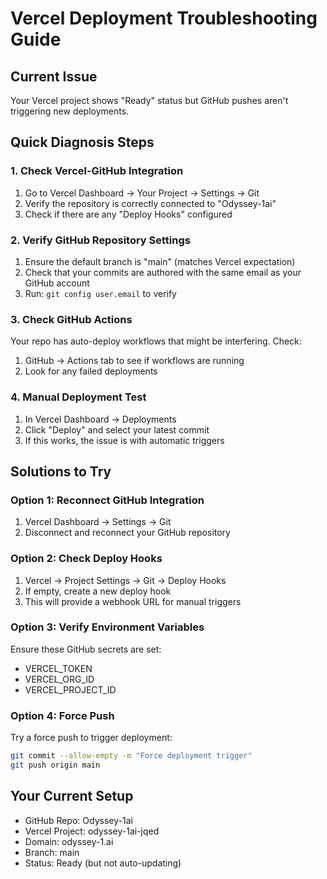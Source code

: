 # Vercel Deployment Troubleshooting Guide

## Current Issue
Your Vercel project shows "Ready" status but GitHub pushes aren't triggering new deployments.

## Quick Diagnosis Steps

### 1. Check Vercel-GitHub Integration
1. Go to Vercel Dashboard → Your Project → Settings → Git
2. Verify the repository is correctly connected to "Odyssey-1ai"
3. Check if there are any "Deploy Hooks" configured

### 2. Verify GitHub Repository Settings
1. Ensure the default branch is "main" (matches Vercel expectation)
2. Check that your commits are authored with the same email as your GitHub account
3. Run: `git config user.email` to verify

### 3. Check GitHub Actions
Your repo has auto-deploy workflows that might be interfering. Check:
1. GitHub → Actions tab to see if workflows are running
2. Look for any failed deployments

### 4. Manual Deployment Test
1. In Vercel Dashboard → Deployments
2. Click "Deploy" and select your latest commit
3. If this works, the issue is with automatic triggers

## Solutions to Try

### Option 1: Reconnect GitHub Integration
1. Vercel Dashboard → Settings → Git
2. Disconnect and reconnect your GitHub repository

### Option 2: Check Deploy Hooks
1. Vercel → Project Settings → Git → Deploy Hooks
2. If empty, create a new deploy hook
3. This will provide a webhook URL for manual triggers

### Option 3: Verify Environment Variables
Ensure these GitHub secrets are set:
- VERCEL_TOKEN
- VERCEL_ORG_ID  
- VERCEL_PROJECT_ID

### Option 4: Force Push
Try a force push to trigger deployment:
```bash
git commit --allow-empty -m "Force deployment trigger"
git push origin main
```

## Your Current Setup
- GitHub Repo: Odyssey-1ai
- Vercel Project: odyssey-1ai-jqed
- Domain: odyssey-1.ai
- Branch: main
- Status: Ready (but not auto-updating)